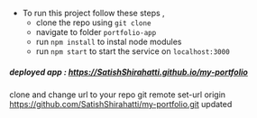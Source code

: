 
- To run this project follow these steps , 
  - clone the repo using `git clone`
  - navigate to folder `portfolio-app`
  - run `npm install` to instal node modules
  - run `npm start` to start the service on `localhost:3000`
    
##### deployed app : https://SatishShirahatti.github.io/my-portfolio

clone and change url to your repo
git remote set-url origin https://github.com/SatishShirahatti/my-portfolio.git
updated
